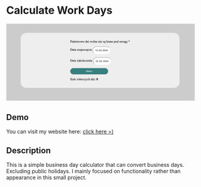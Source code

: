 # Calculate Work Days

![Project Screenshot](/image.png)

## Demo

You can visit my website here: [click here =)](https://andriistafiniak.github.io/calculate-work-days/)

## Description

This is a simple business day calculator that can convert business days. Excluding public holidays. I mainly focused on functionality rather than appearance in this small project.
